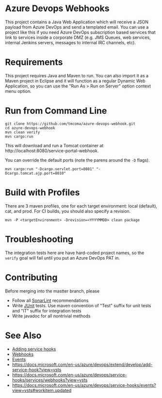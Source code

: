 # Azure Devops Webhooks
This project contains a Java Web Application which will receive a JSON payload from Azure DevOps and send a templated email. You can use a project like this if you need Azure DevOps subscription based services that link to services inside a corporate DMZ (e.g. JMS Queues, web services, internal Jenkins servers, messages to internal IRC channels, etc).

# Requirements
This project requires Java and Maven to run. You can also import it as a Maven
project in Eclipse and it will function as a regular Dynamic Web Application,
so you can use the "Run As > Run on Server" option context menu option.

# Run from Command Line 
```
git clone https://github.com/tmcoma/azure-devops-webhook.git
cd azure-devops-webhook
mvn clean verify
mvn cargo:run
```

This will download and run a Tomcat container at http://localhost:8080/service-portal-webhook.

You can override the default ports (note the parens around the `-D` flags).
```
mvn cargo:run "-Dcargo.servlet.port=8081" "-Dcargo.tomcat.ajp.port=8010"
```

# Build with Profiles
There are 3 maven profiles, one for each target environment: local (default), cat, and prod. For CI builds, you should also specify a revision.

```
mvn -P <targetEnvironment> -Drevision=<YYYYMMDD> clean package
```

# Troubleshooting
The integration tests here are have hard-coded project names, so the `verify` goal will fail until you put an Azure DevOps PAT in.

# Contributing
Before merging into the mastter branch, please
* Follow all [SonarLint](https://www.sonarlint.org/) recommendations
* Write [JUnit](https://junit.org/junit4/) tests.  Use maven convention of "Test" suffix for unit tests and "IT" suffix for integration tests
* Write javadoc for all nontrivial methods

# See Also
- [Adding service hooks](https://docs.microsoft.com/en-us/azure/devops/extend/develop/add-service-hook?view=vsts)
- [Webhooks](https://docs.microsoft.com/en-us/azure/devops/service-hooks/services/webhooks?view=vsts)
- [Events](https://docs.microsoft.com/en-us/azure/devops/service-hooks/events?view=vsts#workitem.updated)
- <https://docs.microsoft.com/en-us/azure/devops/extend/develop/add-service-hook?view=vsts>
- <https://docs.microsoft.com/en-us/azure/devops/service-hooks/services/webhooks?view=vsts>
- <https://docs.microsoft.com/en-us/azure/devops/service-hooks/events?view=vsts#workitem.updated>
